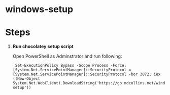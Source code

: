 # windows-setup

Steps
=====

1. **Run chocolatey setup script**

	Open PowerShell as Adminstrator and run following:
	
		Set-ExecutionPolicy Bypass -Scope Process -Force; [System.Net.ServicePointManager]::SecurityProtocol = [System.Net.ServicePointManager]::SecurityProtocol -bor 3072; iex ((New-Object System.Net.WebClient).DownloadString('https://go.mdcollins.net/windows-setup'))


		


		
		

